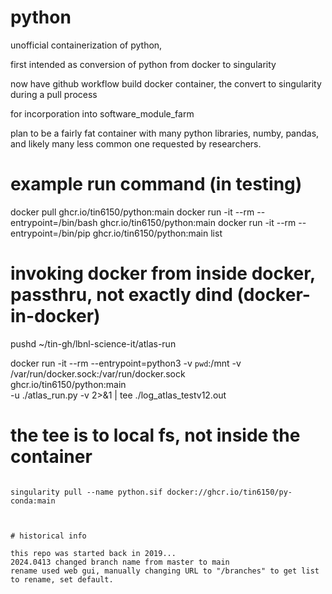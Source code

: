 # python

unofficial 
containerization of python,

first intended as conversion of python from docker to singularity

now have github workflow build docker container, the convert to singularity during a pull process

for incorporation into software_module_farm


plan to be a fairly fat container with many python libraries, numby, pandas, and likely many less common one requested by researchers.




# example run command (in testing)

docker pull          ghcr.io/tin6150/python:main
docker run -it --rm  --entrypoint=/bin/bash ghcr.io/tin6150/python:main
docker run -it --rm  --entrypoint=/bin/pip  ghcr.io/tin6150/python:main list


# invoking docker from inside docker, passthru, not exactly dind (docker-in-docker)

pushd ~/tin-gh/lbnl-science-it/atlas-run

docker run -it --rm --entrypoint=python3 -v `pwd`:/mnt  -v /var/run/docker.sock:/var/run/docker.sock   \
  ghcr.io/tin6150/python:main   \
    -u ./atlas_run.py -v
2>&1 | tee ./log_atlas_testv12.out 
# the tee is to local fs, not inside the container


~~~~~

singularity pull --name python.sif docker://ghcr.io/tin6150/py-conda:main



# historical info

this repo was started back in 2019... 
2024.0413 changed branch name from master to main
rename used web gui, manually changing URL to "/branches" to get list to rename, set default.

